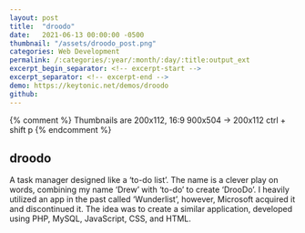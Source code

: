 ```yaml
---
layout: post
title:  "droodo"
date:   2021-06-13 00:00:00 -0500
thumbnail: "/assets/droodo_post.png"
categories: Web Development
permalink: /:categories/:year/:month/:day/:title:output_ext
excerpt_begin_separator: <!-- excerpt-start -->
excerpt_separator: <!-- excerpt-end -->
demo: https://keytonic.net/demos/droodo
github:
---
```

{% comment %} 
    Thumbnails are 200x112, 16:9
    900x504 -> 200x112 ctrl + shift p
{% endcomment %}

## droodo
<!-- excerpt-start -->
A task manager designed like a ‘to-do list’. The name is a clever play on words, combining my name ‘Drew’ with ‘to-do’ to create ‘DrooDo’. I heavily utilized an app in the past called ‘Wunderlist’, however, Microsoft acquired it and discontinued it. The idea was to create a similar application, developed using PHP, MySQL, JavaScript, CSS, and HTML.
<!-- excerpt-end -->
